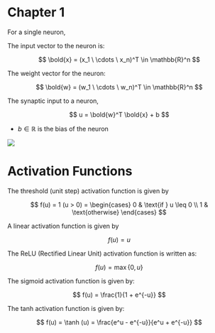 # Chapter 1

For a single neuron,

The input vector to the neuron is:

$$
\bold{x} = (x_1 \ \cdots \ x_n)^T \in \mathbb{R}^n
$$

The weight vector for the neuron:

$$
\bold{w} = (w_1 \ \cdots \ w_n)^T \in \mathbb{R}^n
$$

The synaptic input to a neuron,

$$
u = \bold{w}^T \bold{x} + b
$$

- $b \in \mathbb{R}$ is the bias of the neuron

![](https://miro.medium.com/v2/resize:fit:1068/1*Z1_IgFO1c6tq4Tz1iwJraw.png)

# Activation Functions

The threshold (unit step) activation function is given by

$$
f(u) = 1 (u > 0) =
\begin{cases} 0 & \text{if } u \leq 0 \\ 1 & \text{otherwise} \end{cases}
$$

A linear activation function is given by

$$
f(u) = u
$$

The ReLU (Rectified Linear Unit) activation function is written as:

$$
f(u) = \max \{ 0, u \}
$$

The sigmoid activation function is given by:

$$
f(u) = \frac{1}{1 + e^{-u}}
$$

The tanh activation function is given by:

$$
f(u) = \tanh (u) = \frac{e^u - e^{-u}}{e^u + e^{-u}}
$$

